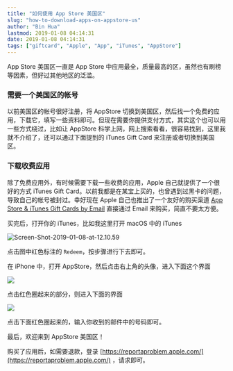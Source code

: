 ```yaml
---
title: "如何使用 App Store 美国区"
slug: "how-to-download-apps-on-appstore-us"
author: "Bin Hua"
lastmod: 2019-01-08 04:14:31
date: 2019-01-08 04:14:31
tags: ["giftcard", "Apple", "App", "iTunes", "AppStore"]
---
```


App Store 美国区一直是 App Store 中应用最全，质量最高的区，虽然也有刷榜等因素，但好过其他地区的泛滥。

### 需要一个美国区的帐号

以前美国区的帐号很好注册，将 AppStore 切换到美国区，然后找一个免费的应用，下载它，填写一些资料即可。但现在需要你提供支付方式，其实这个也可以用一些方式绕过，比如让 AppStore 科学上网，网上搜索看看，很容易找到，这里我就不介绍了，还可以通过下面提到的 iTunes Gift Card 来注册或者切换到美国区。

### 下载收费应用

除了免费应用外，有时候需要下载一些收费的应用，Apple 自己就提供了一个很好的方式 iTunes Gift Card。以前我都是在某宝上买的，也曾遇到过黑卡的问题，导致自己的帐号被封过。幸好现在 Apple 自己也推出了一个友好的购买渠道 [App Store & iTunes Gift Cards by Email](https://www.apple.com/shop/gift-cards/itunes-electronic) 直接通过 Email 来购买，简直不要太方便。

买完后，打开你的 iTunes，比如我这里打开 macOS 中的 iTunes

![Screen-Shot-2019-01-08-at-12.10.59](/imgs/appstore_us_01.png)

点击图中红色标注的 `Redeem`，按步骤进行下去即可。

在 iPhone 中，打开 AppStore，然后点击右上角的头像，进入下面这个界面

![](/imgs/appstore_us_02.png)

点击红色圈起来的部分，则进入下面的界面

![](/imgs/appstore_us_03.png)

点击下面红色圈起来的，输入你收到的邮件中的号码即可。

最后，欢迎来到 AppStore 美国区！

购买了应用后，如需要退款，登录 [https://reportaproblem.apple.com/](https://reportaproblem.apple.com/) ，请求即可。
